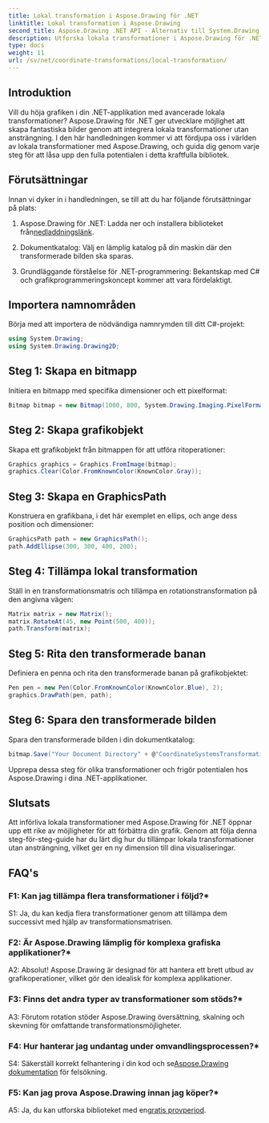 ```yaml
---
title: Lokal transformation i Aspose.Drawing för .NET
linktitle: Lokal transformation i Aspose.Drawing
second_title: Aspose.Drawing .NET API - Alternativ till System.Drawing.Common
description: Utforska lokala transformationer i Aspose.Drawing för .NET. Höj grafiken med lätta att följa steg.
type: docs
weight: 11
url: /sv/net/coordinate-transformations/local-transformation/
---
```

## Introduktion

Vill du höja grafiken i din .NET-applikation med avancerade lokala transformationer? Aspose.Drawing för .NET ger utvecklare möjlighet att skapa fantastiska bilder genom att integrera lokala transformationer utan ansträngning. I den här handledningen kommer vi att fördjupa oss i världen av lokala transformationer med Aspose.Drawing, och guida dig genom varje steg för att låsa upp den fulla potentialen i detta kraftfulla bibliotek.

## Förutsättningar

Innan vi dyker in i handledningen, se till att du har följande förutsättningar på plats:

1.  Aspose.Drawing för .NET: Ladda ner och installera biblioteket från[nedladdningslänk](https://releases.aspose.com/drawing/net/).

2. Dokumentkatalog: Välj en lämplig katalog på din maskin där den transformerade bilden ska sparas.

3. Grundläggande förståelse för .NET-programmering: Bekantskap med C# och grafikprogrammeringskoncept kommer att vara fördelaktigt.

## Importera namnområden

Börja med att importera de nödvändiga namnrymden till ditt C#-projekt:

```csharp
using System.Drawing;
using System.Drawing.Drawing2D;
```

## Steg 1: Skapa en bitmapp

Initiera en bitmapp med specifika dimensioner och ett pixelformat:

```csharp
Bitmap bitmap = new Bitmap(1000, 800, System.Drawing.Imaging.PixelFormat.Format32bppPArgb);
```

## Steg 2: Skapa grafikobjekt

Skapa ett grafikobjekt från bitmappen för att utföra ritoperationer:

```csharp
Graphics graphics = Graphics.FromImage(bitmap);
graphics.Clear(Color.FromKnownColor(KnownColor.Gray));
```

## Steg 3: Skapa en GraphicsPath

Konstruera en grafikbana, i det här exemplet en ellips, och ange dess position och dimensioner:

```csharp
GraphicsPath path = new GraphicsPath();
path.AddEllipse(300, 300, 400, 200);
```

## Steg 4: Tillämpa lokal transformation

Ställ in en transformationsmatris och tillämpa en rotationstransformation på den angivna vägen:

```csharp
Matrix matrix = new Matrix();
matrix.RotateAt(45, new Point(500, 400));
path.Transform(matrix);
```

## Steg 5: Rita den transformerade banan

Definiera en penna och rita den transformerade banan på grafikobjektet:

```csharp
Pen pen = new Pen(Color.FromKnownColor(KnownColor.Blue), 2);
graphics.DrawPath(pen, path);
```

## Steg 6: Spara den transformerade bilden

Spara den transformerade bilden i din dokumentkatalog:

```csharp
bitmap.Save("Your Document Directory" + @"CoordinateSystemsTransformations\LocalTransformation_out.png");
```

Upprepa dessa steg för olika transformationer och frigör potentialen hos Aspose.Drawing i dina .NET-applikationer.

## Slutsats

Att införliva lokala transformationer med Aspose.Drawing för .NET öppnar upp ett rike av möjligheter för att förbättra din grafik. Genom att följa denna steg-för-steg-guide har du lärt dig hur du tillämpar lokala transformationer utan ansträngning, vilket ger en ny dimension till dina visualiseringar.


## FAQ's

### F1: Kan jag tillämpa flera transformationer i följd?*

S1: Ja, du kan kedja flera transformationer genom att tillämpa dem successivt med hjälp av transformationsmatrisen.

### F2: Är Aspose.Drawing lämplig för komplexa grafiska applikationer?*

A2: Absolut! Aspose.Drawing är designad för att hantera ett brett utbud av grafikoperationer, vilket gör den idealisk för komplexa applikationer.

### F3: Finns det andra typer av transformationer som stöds?*

A3: Förutom rotation stöder Aspose.Drawing översättning, skalning och skevning för omfattande transformationsmöjligheter.

### F4: Hur hanterar jag undantag under omvandlingsprocessen?*

 S4: Säkerställ korrekt felhantering i din kod och se[Aspose.Drawing dokumentation](https://reference.aspose.com/drawing/net/) för felsökning.

### F5: Kan jag prova Aspose.Drawing innan jag köper?*

 A5: Ja, du kan utforska biblioteket med en[gratis provperiod](https://releases.aspose.com/).